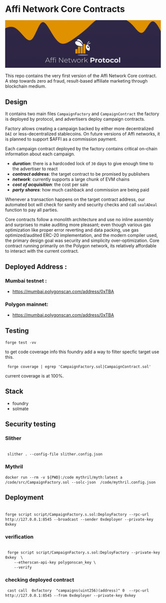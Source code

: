 # Affi Network Core Contracts

[![banner](./assets/banner.png)](https://affi.network)



This repo contains the very first version of the Affi Network Core contract. A step towards zero ad fraud, result-based affiliate marketing through blockchain medium. 

## Design

It contains two main files ```CampaignFactory``` and ```CampaignContract```  the factory is deployed by protocol, and advertisers deploy campaign contracts.

Factory allows creating a campaign backed by either more decentralized ``` DAI``` or less-decentralized stablecoins. On future versions of Affi networks, it is planned to support $AFFI as a commission payment. 


Each campaign contract deployed by the factory contains critical on-chain information about each campaign. 


- ***duration***: there is a hardcoded lock of `30` days to give enough time to the advertiser to react 
- ***contract address***: the target contract to be promised by publishers 
- ***network***: currently supports a large chunk of EVM chains 
- ***cost of acquisition***: the cost per sale 
- ***party shares***: how much cashback and commission are being paid 


Whenever a transaction happens on the target contract address, our automated bot will check for sanity and security checks and call ```sealADeal``` function to pay all parties. 



Core contracts follow a monolith architecture and use no inline assembly and surprises to make auditing more pleasant; even though various gas optimization like proper error reverting and data packing, use gas optimized/audited ERC-20 implementation, and the modern compiler used, the primary design goal was security and simplicity over-optimization. Core contract running primarily on the Polygon network, its relatively affordable to interact with the current contract. 



## Deployed Address : 

### Mumbai testnet : 

- https://mumbai.polygonscan.com/address/0xTBA

### Polygon mainnet:

- https://mumbai.polygonscan.com/address/0xTBA

## Testing

```shell
forge test -vv
```

to get code coverage info this foundry add a way to filter specfic target use this.

```
 forge coverage | egrep 'CampaignFactory.sol|CampaignContract.sol'
```

current coverage is at 100%.

## Stack

- foundry
- solmate

## Security testing

### Slither

```shell

 slither . --config-file slither.config.json
```

### Mythril

```shell
docker run --rm -v ${PWD}:/code mythril/myth:latest a /code/src/CampaignFactory.sol --solc-json  /code/mythril.config.json
```


## Deployment

```

forge script script/CampaignFactory.s.sol:DeployFactory --rpc-url http://127.0.0.1:8545 --broadcast --sender 0xdeployer --private-key 0xkey
```

### verification

```

 forge script script/CampaignFactory.s.sol:DeployFactory --private-key 0xkey  \
    --etherscan-api-key polygonscan_key \
    --verify
```

### checking deployed contract 

```
 cast call  0xfactory  "campaigns(uint256)(address)" 0  --rpc-url http://127.0.0.1:8545 --from 0xdeployer --private-key 0xkey
```
